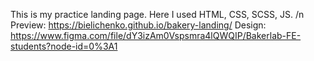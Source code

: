 This is my practice landing page. Here I used HTML, CSS, SCSS, JS. /n
Preview: https://bielichenko.github.io/bakery-landing/
Design: https://www.figma.com/file/dY3izAm0Vspsmra4lQWQIP/Bakerlab-FE-students?node-id=0%3A1
